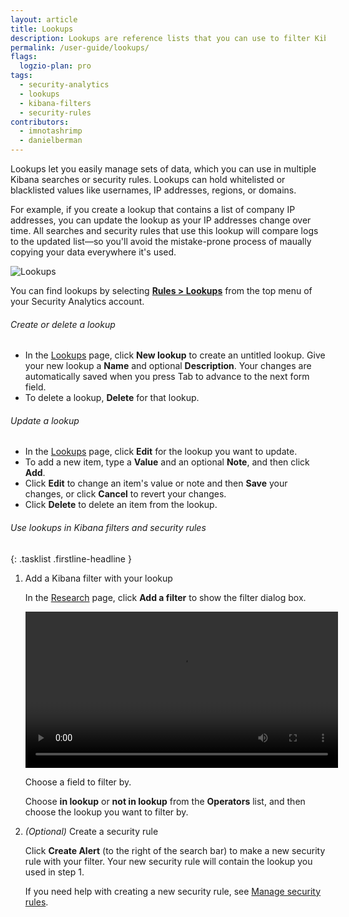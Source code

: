 ```yaml
---
layout: article
title: Lookups
description: Lookups are reference lists that you can use to filter Kibana results or to power your security rules. Using lookups, you can maintain lists of anything you want to filter by, such as users, IP addresses, regions, or domains.
permalink: /user-guide/lookups/
flags:
  logzio-plan: pro
tags:
  - security-analytics
  - lookups
  - kibana-filters
  - security-rules
contributors:
  - imnotashrimp
  - danielberman
---
```


Lookups let you easily manage sets of data, which you can use in multiple Kibana searches or security rules.
Lookups can hold whitelisted or blacklisted values like usernames, IP addresses, regions, or domains.

For example, if you create a lookup that contains a list of company IP addresses, you can update the lookup as your IP addresses change over time.
All searches and security rules that use this lookup will compare logs to the updated list—so you'll avoid the mistake-prone process of maually copying your data everywhere it's used.

![Lookups]({{site.baseurl}}/images/lookups/lookups.png)

You can find lookups by selecting [**Rules > Lookups**](https://app.logz.io/#/dashboard/security/rules/lookup) from the top menu of your Security Analytics account.

###### Create or delete a lookup

* In the [Lookups](https://app.logz.io/#/dashboard/security/rules/lookup) page, click **New lookup** to create an untitled lookup.
  Give your new lookup a **Name** and optional **Description**.
  Your changes are automatically saved when you press Tab to advance to the next form field.
* To delete a lookup, **Delete** for that lookup.

###### Update a lookup

* In the [Lookups](https://app.logz.io/#/dashboard/security/rules/lookup) page, click **Edit** for the lookup you want to update.
* To add a new item, type a **Value** and an optional **Note**, and then click **Add**.
* Click **Edit** to change an item's value or note and then **Save** your changes, or click **Cancel** to revert your changes.
* Click **Delete** to delete an item from the lookup.

###### Use lookups in Kibana filters and security rules

{: .tasklist .firstline-headline }
1. Add a Kibana filter with your lookup

    In the [Research](https://app.logz.io/#/dashboard/security/research) page, click **Add a filter** to show the filter dialog box.

    <video autoplay controls loop width="500">
      <source src="{{site.baseurl}}/videos/lookups/add-lookup-in-kibana.mp4" type="video/mp4" />
    </video>

    Choose a field to filter by.

    Choose **in lookup** or **not in lookup** from the **Operators** list, and then choose the lookup you want to filter by.

2. _(Optional)_ Create a security rule

    Click **Create Alert** (to the right of the search bar) to make a new security rule with your filter.
    Your new security rule will contain the lookup you used in step 1.

    If you need help with creating a new security rule, see [Manage security rules]({{site.baseurl}}/user-guide/security-analytics/manage-security-rules.html).
